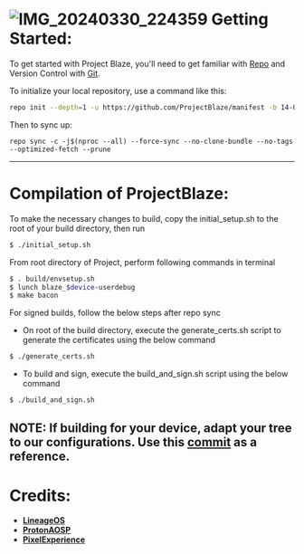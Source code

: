 ![IMG_20240330_224359](https://github.com/ProjectBlaze/manifest/assets/87426352/1e62709a-d474-4ced-adad-5155801d1fe8)
Getting Started:
===============

To get started with Project Blaze, you'll need to get familiar with [Repo](https://source.android.com/source/using-repo.html) and Version Control with [Git](https://source.android.com/source/version-control.html).

To initialize your local repository, use a command like this:

```bash
repo init --depth=1 -u https://github.com/ProjectBlaze/manifest -b 14-QPR3
```

Then to sync up:

```
repo sync -c -j$(nproc --all) --force-sync --no-clone-bundle --no-tags --optimized-fetch --prune
```

---------------------------------------------------------------------------------------
 Compilation of ProjectBlaze:
 ==================

To make the necessary changes to build, copy the initial_setup.sh to the root of your build directory, then run

```bash
$ ./initial_setup.sh
```

From root directory of Project, perform following commands in terminal

```bash
$ . build/envsetup.sh
$ lunch blaze_$device-userdebug
$ make bacon
```

For signed builds, follow the below steps after repo sync
  
- On root of the build directory, execute the generate_certs.sh script to generate the certificates using the below command
  
```bash
$ ./generate_certs.sh
```
  
- To build and sign, execute the build_and_sign.sh script using the below command
  
```bash
$ ./build_and_sign.sh
```
NOTE:
If building for your device, adapt your tree to our configurations. Use this [commit](https://github.com/ProjectBlaze-Devices/device_xiaomi_onclite/commit/4a4dee0f51f21bb3c45b8b9e77639b43ae0eb556) as a reference.
---------------------------------------------------------------------------------------

# Credits:

 * [**LineageOS**](https://github.com/LineageOS)
 * [**ProtonAOSP**](https://github.com/ProtonAOSP)
 * [**PixelExperience**](https://github.com/PixelExperience)
 